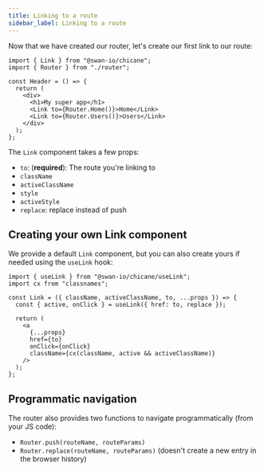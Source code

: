 ```yaml
---
title: Linking to a route
sidebar_label: Linking to a route
---
```


Now that we have created our router, let's create our first link to our route:

```tsx {8,9} title="src/Header.tsx"
import { Link } from "@swan-io/chicane";
import { Router } from "./router";

const Header = () => {
  return (
    <div>
      <h1>My super app</h1>
      <Link to={Router.Home()}>Home</Link>
      <Link to={Router.Users()}>Users</Link>
    </div>
  );
};
```

The `Link` component takes a few props:

- `to`: (**required**): The route you're linking to
- `className`
- `activeClassName`
- `style`
- `activeStyle`
- `replace`: replace instead of push

## Creating your own Link component

We provide a default `Link` component, but you can also create yours if needed using the `useLink` hook:

```tsx {5} title="src/Link.tsx"
import { useLink } from "@swan-io/chicane/useLink";
import cx from "classnames";

const Link = ({ className, activeClassName, to, ...props }) => {
  const { active, onClick } = useLink({ href: to, replace });

  return (
    <a
      {...props}
      href={to}
      onClick={onClick}
      className={cx(className, active && activeClassName)}
    />
  );
};
```

## Programmatic navigation

The router also provides two functions to navigate programmatically (from your JS code):

- `Router.push(routeName, routeParams)`
- `Router.replace(routeName, routeParams)` (doesn't create a new entry in the browser history)
